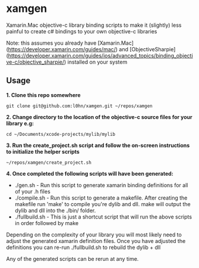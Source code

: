 # xamgen
Xamarin.Mac objective-c library binding scripts to make it (slightly) less painful to create c# bindings to your own objective-c libraries

Note: this assumes you already have [Xamarin.Mac] (https://developer.xamarin.com/guides/mac/) and [ObjectiveSharpie] (https://developer.xamarin.com/guides/ios/advanced_topics/binding_objective-c/objective_sharpie/) installed on your system

## Usage

**1. Clone this repo somewhere**

```
git clone git@github.com:l0hn/xamgen.git ~/repos/xamgen
```

**2. Change directory to the location of the objective-c source files for your library e.g:**

```
cd ~/Documents/xcode-projects/mylib/mylib
```

**3. Run the create_project.sh script and follow the on-screen instructions to initialize the helper scripts**

```
~/repos/xamgen/create_project.sh
```

**4. Once completed the following scripts will have been generated:**

* ./gen.sh        - Run this script to generate xamarin binding definitions for all of your .h files
* ./compile.sh    - Run this script to generate a makefile. 
                    After creating the makefile run 'make' to compile you're dylib and dll.
                    make will output the dylib and dll into the ./bin/ folder.
* ./fullbuild.sh  - This is just a shortcut script that will run the above scripts in order followed by make

Depending on the complexity of your library you will most likely need to adjust the generated xamarin definition files. Once you have adjusted the definitions you can re-run ./fullbuild.sh to rebuild the dylib + dll

Any of the generated scripts can be rerun at any time.

